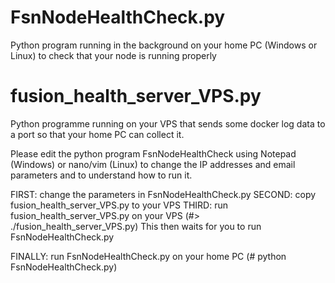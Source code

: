 # FsnNodeHealthCheck.py
Python program running in the background on your home PC (Windows or Linux) to check that your node is running properly
# fusion_health_server_VPS.py
Python programme running on your VPS that sends some docker log data to a port so that your home PC can collect it.

Please edit the python program FsnNodeHealthCheck using Notepad (Windows) or nano/vim (Linux) to change the IP addresses and email
parameters and to understand how to run it.

FIRST:  change the parameters in FsnNodeHealthCheck.py
SECOND: copy fusion_health_server_VPS.py to your VPS
THIRD: run fusion_health_server_VPS.py on your VPS  (#> ./fusion_health_server_VPS.py) This then waits for you to run 
FsnNodeHealthCheck.py

FINALLY: run FsnNodeHealthCheck.py on your home PC (# python FsnNodeHealthCheck.py)
